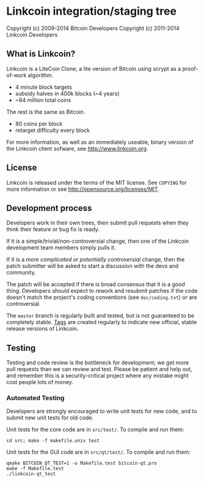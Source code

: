 Linkcoin integration/staging tree
================================


Copyright (c) 2009-2014 Bitcoin Developers
Copyright (c) 2011-2014 Linkcoin Developers

What is Linkcoin?
----------------

Linkcoin is a LiteCoin Clone, a lite version of Bitcoin using scrypt as a proof-of-work algorithm.
 - 4 minute block targets
 - subsidy halves in 400k blocks (~4 years)
 - ~84 million total coins

The rest is the same as Bitcoin.
 - 80 coins per block
 - retarget difficulty every block

For more information, as well as an immediately useable, binary version of
the Linkcoin client sofware, see http://www.linkcoin.org.

License
-------

Linkcoin is released under the terms of the MIT license. See `COPYING` for more
information or see http://opensource.org/licenses/MIT.

Development process
-------------------

Developers work in their own trees, then submit pull requests when they think
their feature or bug fix is ready.

If it is a simple/trivial/non-controversial change, then one of the Linkcoin
development team members simply pulls it.

If it is a *more complicated or potentially controversial* change, then the patch
submitter will be asked to start a discussion with the devs and community.

The patch will be accepted if there is broad consensus that it is a good thing.
Developers should expect to rework and resubmit patches if the code doesn't
match the project's coding conventions (see `doc/coding.txt`) or are
controversial.

The `master` branch is regularly built and tested, but is not guaranteed to be
completely stable. [Tags](https://github.com/linkcoin-project/linkcoin/tags) are created
regularly to indicate new official, stable release versions of Linkcoin.

Testing
-------

Testing and code review is the bottleneck for development; we get more pull
requests than we can review and test. Please be patient and help out, and
remember this is a security-critical project where any mistake might cost people
lots of money.

### Automated Testing

Developers are strongly encouraged to write unit tests for new code, and to
submit new unit tests for old code.

Unit tests for the core code are in `src/test/`. To compile and run them:

    cd src; make -f makefile.unix test

Unit tests for the GUI code are in `src/qt/test/`. To compile and run them:

    qmake BITCOIN_QT_TEST=1 -o Makefile.test bitcoin-qt.pro
    make -f Makefile.test
    ./linkcoin-qt_test

